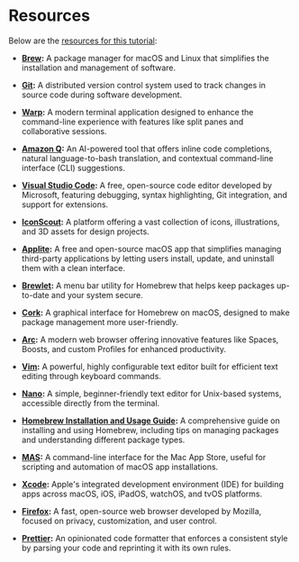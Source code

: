 # Resources

Below are the [resources for this tutorial](https://arc.net/folder/0FEF1886-1388-4176-BD94-434A72C8541C):

- **[Brew](https://brew.sh/):** A package manager for macOS and Linux that simplifies the installation and management of software.

- **[Git](https://git-scm.com/):** A distributed version control system used to track changes in source code during software development.

- **[Warp](https://www.warp.dev/):** A modern terminal application designed to enhance the command-line experience with features like split panes and collaborative sessions.

- **[Amazon Q](https://aws.amazon.com/q/developer/):** An AI-powered tool that offers inline code completions, natural language-to-bash translation, and contextual command-line interface (CLI) suggestions.

- **[Visual Studio Code](https://code.visualstudio.com/):** A free, open-source code editor developed by Microsoft, featuring debugging, syntax highlighting, Git integration, and support for extensions.

- **[IconScout](https://iconscout.com/):** A platform offering a vast collection of icons, illustrations, and 3D assets for design projects.

- **[Applite](https://aerolite.dev/applite):** A free and open-source macOS app that simplifies managing third-party applications by letting users install, update, and uninstall them with a clean interface.

- **[Brewlet](https://github.com/zkokaja/Brewlet):** A menu bar utility for Homebrew that helps keep packages up-to-date and your system secure.

- **[Cork](https://www.corkmac.app/):** A graphical interface for Homebrew on macOS, designed to make package management more user-friendly.

- **[Arc](https://arc.net/):** A modern web browser offering innovative features like Spaces, Boosts, and custom Profiles for enhanced productivity.

- **[Vim](https://www.vim.org/):** A powerful, highly configurable text editor built for efficient text editing through keyboard commands.

- **[Nano](https://www.nano-editor.org/):** A simple, beginner-friendly text editor for Unix-based systems, accessible directly from the terminal.

- **[Homebrew Installation and Usage Guide](https://dev.to/bello/homebrew-installation-and-usage-guide-5b6j):** A comprehensive guide on installing and using Homebrew, including tips on managing packages and understanding different package types.

- **[MAS](https://github.com/mas-cli/mas):** A command-line interface for the Mac App Store, useful for scripting and automation of macOS app installations.

- **[Xcode](https://developer.apple.com/xcode/):** Apple's integrated development environment (IDE) for building apps across macOS, iOS, iPadOS, watchOS, and tvOS platforms.

- **[Firefox](https://www.mozilla.org/en-US/firefox/):** A fast, open-source web browser developed by Mozilla, focused on privacy, customization, and user control.

- **[Prettier](https://prettier.io/):** An opinionated code formatter that enforces a consistent style by parsing your code and reprinting it with its own rules.